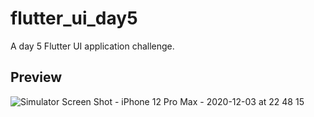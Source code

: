 # flutter_ui_day5

A day 5 Flutter UI application challenge.

## Preview

![Simulator Screen Shot - iPhone 12 Pro Max - 2020-12-03 at 22 48 15](https://user-images.githubusercontent.com/64217477/101064845-7058f780-35ba-11eb-900d-90f731ab4cb3.png)


